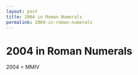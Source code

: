 ```yaml
---
layout: post
title: 2004 in Roman Numerals
permalink: 2004-in-roman-numerals
---
```


# 2004 in Roman Numerals

2004 = MMIV

